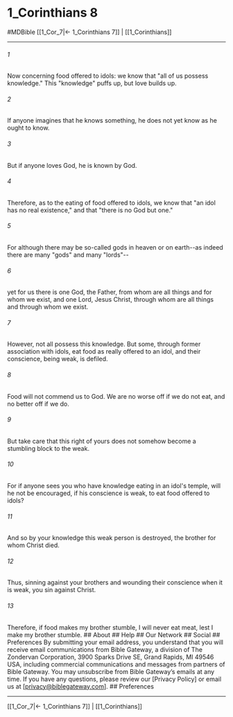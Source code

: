 # 1_Corinthians 8
#MDBible
[[1_Cor_7|← 1_Corinthians 7]] | [[1_Corinthians]]

***


###### 1 
Now concerning food offered to idols: we know that "all of us possess knowledge." This "knowledge" puffs up, but love builds up. 

###### 2 
If anyone imagines that he knows something, he does not yet know as he ought to know. 

###### 3 
But if anyone loves God, he is known by God. 

###### 4 
Therefore, as to the eating of food offered to idols, we know that "an idol has no real existence," and that "there is no God but one." 

###### 5 
For although there may be so-called gods in heaven or on earth--as indeed there are many "gods" and many "lords"-- 

###### 6 
yet for us there is one God, the Father, from whom are all things and for whom we exist, and one Lord, Jesus Christ, through whom are all things and through whom we exist. 

###### 7 
However, not all possess this knowledge. But some, through former association with idols, eat food as really offered to an idol, and their conscience, being weak, is defiled. 

###### 8 
Food will not commend us to God. We are no worse off if we do not eat, and no better off if we do. 

###### 9 
But take care that this right of yours does not somehow become a stumbling block to the weak. 

###### 10 
For if anyone sees you who have knowledge eating in an idol's temple, will he not be encouraged, if his conscience is weak, to eat food offered to idols? 

###### 11 
And so by your knowledge this weak person is destroyed, the brother for whom Christ died. 

###### 12 
Thus, sinning against your brothers and wounding their conscience when it is weak, you sin against Christ. 

###### 13 
Therefore, if food makes my brother stumble, I will never eat meat, lest I make my brother stumble. ## About ## Help ## Our Network ## Social ## Preferences By submitting your email address, you understand that you will receive email communications from Bible Gateway, a division of The Zondervan Corporation, 3900 Sparks Drive SE, Grand Rapids, MI 49546 USA, including commercial communications and messages from partners of Bible Gateway. You may unsubscribe from Bible Gateway&rsquo;s emails at any time. If you have any questions, please review our [Privacy Policy] or email us at [privacy@biblegateway.com]. ## Preferences

***

[[1_Cor_7|← 1_Corinthians 7]] | [[1_Corinthians]]
